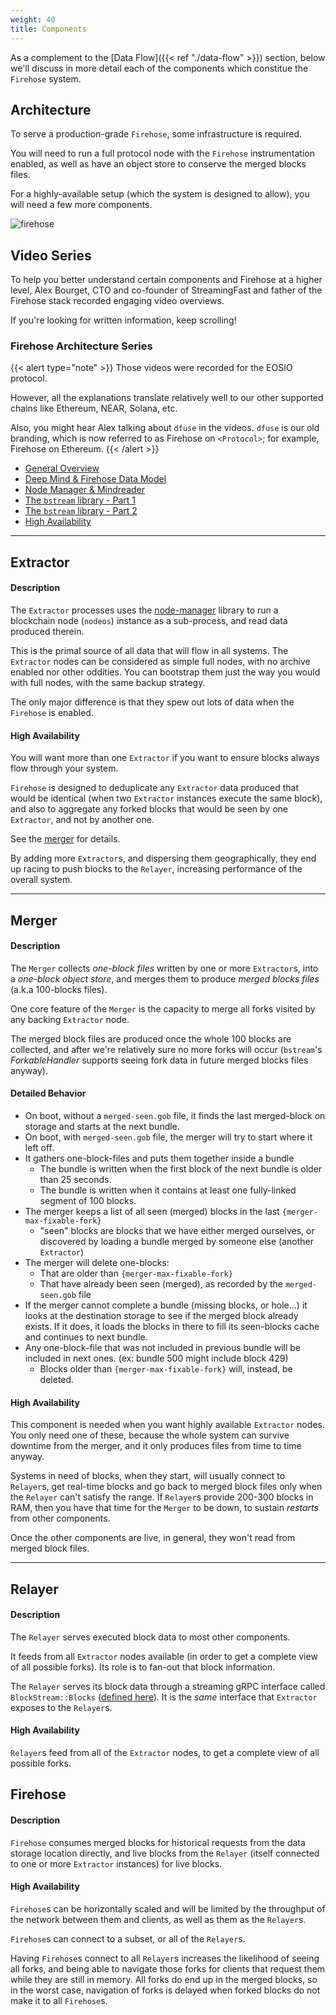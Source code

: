 ```yaml
---
weight: 40
title: Components
---
```


As a complement to the [Data Flow]({{< ref "./data-flow" >}}) section, below we'll discuss in more detail each of 
the components which constitue the `Firehose` system.

## Architecture

To serve a production-grade `Firehose`, some infrastructure is required. 

You will need to run a full protocol node with the `Firehose` instrumentation enabled, as well as have an object 
store to conserve the merged blocks files.

For a highly-available setup (which the system is designed to allow), you will need a few more components.

![firehose](/drawings/firehose-architecture.svg)

## Video Series

To help you better understand certain components and Firehose at a higher level, Alex Bourget, CTO and co-founder of 
StreamingFast and father of the Firehose stack recorded engaging video overviews. 

If you're looking for written information, keep scrolling!

### Firehose Architecture Series

{{< alert type="note" >}}
Those videos were recorded for the EOSIO protocol. 

However, all the explanations translate relatively well to our other supported chains like Ethereum, NEAR, Solana, etc.

Also, you might hear Alex talking about `dfuse` in the videos. `dfuse` is our old branding, 
which is now referred to as Firehose on `<Protocol>`; for example, Firehose on Ethereum.
{{< /alert >}}

* [General Overview](https://www.youtube.com/watch?v=q3Mi1S4nvcU)
* [Deep Mind & Firehose Data Model](https://www.youtube.com/watch?v=BMcSmqvNU1Q)
* [Node Manager & Mindreader](https://www.youtube.com/watch?v=uR1cB5QpvcY)
* [The `bstream` library - Part 1](https://www.youtube.com/watch?v=LX7_Q7b5pyc)
* [The `bstream` library - Part 2](https://www.youtube.com/watch?v=3HK95ng51ZM)
* [High Availability](https://www.youtube.com/watch?v=yG-lxgp7g10)

---

## Extractor

#### Description

The `Extractor` processes uses the [node-manager](https://github.com/streamingfast/node-manager) library to run a 
blockchain node (`nodeos`) instance as a sub-process, and read data produced therein.

This is the primal source of all data that will flow in all systems. The `Extractor` nodes can be considered as 
simple full nodes, with no archive enabled nor other oddities. You can bootstrap them just the way you 
would with full nodes, with the same backup strategy. 

The only major difference is that they spew out lots of data when the `Firehose` is enabled.

#### High Availability

You will want more than one `Extractor` if you want to ensure blocks always flow through your system. 

`Firehose` is designed to deduplicate any `Extractor` data produced that would be identical (when two `Extractor` 
instances execute the same block), and also to aggregate any forked blocks that would be seen by one `Extractor`, 
and not by another one. 

See the [merger](#merger) for details. 

By adding more `Extractor`s, and dispersing them geographically, they end up racing to push blocks to the `Relayer`, 
increasing performance of the overall system.

---

## Merger

#### Description

The `Merger` collects _one-block files_ written by one or more `Extractor`s, into a _one-block object store_, 
and merges them to produce _merged blocks files_ (a.k.a 100-blocks files).

One core feature of the `Merger` is the capacity to merge all forks visited by any backing `Extractor` node.

The merged block files are produced once the whole 100 blocks are collected, and after we're relatively sure no 
more forks will occur (`bstream`'s _ForkableHandler_ supports seeing fork data in future merged blocks files anyway).

#### Detailed Behavior

* On boot, without a `merged-seen.gob` file, it finds the last merged-block on storage and starts at the next bundle.
* On boot, with `merged-seen.gob` file, the merger will try to start where it left off.
* It gathers one-block-files and puts them together inside a bundle
  * The bundle is written when the first block of the next bundle is older than 25 seconds.
  * The bundle is written when it contains at least one fully-linked segment of 100 blocks.
* The merger keeps a list of all seen (merged) blocks in the last `{merger-max-fixable-fork}`
  * "seen" blocks are blocks that we have either merged ourselves, or discovered by loading a bundle 
merged by someone else (another `Extractor`)
* The merger will delete one-blocks:
  * That are older than `{merger-max-fixable-fork}`
  * That have already been seen (merged), as recorded by the `merged-seen.gob` file
* If the merger cannot complete a bundle (missing blocks, or hole...) it looks at the destination storage to see if 
the merged block already exists. If it does, it loads the blocks in there to fill its seen-blocks cache and 
continues to next bundle.
* Any one-block-file that was not included in previous bundle will be included in next ones. (ex: bundle 500 might include block 429)
  * Blocks older than `{merger-max-fixable-fork}` will, instead, be deleted.

#### High Availability

This component is needed when you want highly available `Extractor` nodes. You only need one of these,
because the whole system can survive downtime from the merger, and it only produces files from time to time anyway.

Systems in need of blocks, when they start, will usually connect to `Relayer`s, get real-time blocks and 
go back to merged block files only when the `Relayer` can't satisfy the range. If `Relayer`s provide 200-300 blocks 
in RAM, then you have that time for the `Merger` to be down, to sustain _restarts_ from other components. 

Once the other components are live, in general, they won't read from merged block files.

---

## Relayer

#### Description

The `Relayer` serves executed block data to most other components. 

It feeds from all `Extractor` nodes available (in order to get a complete view of all possible forks). 
Its role is to fan-out that block information.

The `Relayer` serves its block data through a streaming gRPC interface called `BlockStream::Blocks` 
([defined here](https://github.com/streamingfast/proto/blob/develop/sf/bstream/v1/bstream.proto)). 
It is the _same_ interface that `Extractor` exposes to the `Relayer`s.

#### High Availability

`Relayer`s feed from all of the `Extractor` nodes, to get a complete view of all possible forks.

## Firehose

#### Description

`Firehose` consumes merged blocks for historical requests from the data storage location directly, 
and live blocks from the `Relayer` (itself connected to one or more `Extractor` instances) for live blocks.

#### High Availability

`Firehose`s can be horizontally scaled and will be limited by the throughput of the network between 
them and clients, as well as them as the `Relayer`s. 

`Firehose`s can connect to a subset, or all of the `Relayer`s. 

Having `Firehose`s connect to all `Relayer`s increases the likelihood of seeing all forks, and being able to 
navigate those forks for clients that request them while they are still in memory. All forks do end up in 
the merged blocks, so in the worst case, navigation of forks is delayed when forked blocks do 
not make it to all `Firehose`s.

